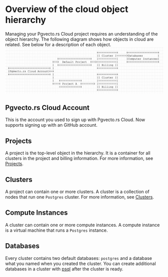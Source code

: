 # Overview of the cloud object hierarchy

Managing your Pgvecto.rs Cloud project requires an understanding of the object hierarchy. The following diagram shows how objects in cloud are related. See below for a description of each object.
![](../images/cloud_object_hierachy.png)

## Pgvecto.rs Cloud Account

This is the account you used to sign up with Pgvecto.rs Cloud. Now supports signing up with an GitHub account.

## Projects

A project is the top-level object in the hierarchy. It is a container for all clusters in the project and billing information. For more information, see [Projects](project.md).

## Clusters

A project can contain one or more clusters. A cluster is a collection of nodes that run one `Postgres` cluster. For more information, see [Clusters](cluster.md).

## Compute Instances

A cluster can contain one or more compute instances. A compute instance is a virtual machine that runs a `Postgres` instance.

## Databases

Every cluster contains two default databases: `postgres` and a database what you named when you created the cluster. You can create additional databases in a cluster with [psql](../connect/connect-with-psql.md) after the cluster is ready. 
